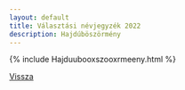 ```yaml
---
layout: default
title: Választási névjegyzék 2022
description: Hajdúböszörmény
---
```


{% include Hajduubooxszooxrmeeny.html %}

[Vissza](./)